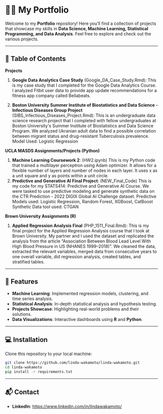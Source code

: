 # 👩‍💻 My Portfolio
Welcome to my **Portfolio** repository! Here you’ll find a collection of projects that showcase my skills in **Data Science, Machine Learning, Statistical Programming, and Data Analysis**. Feel free to explore and check out the various projects.

---

## 📂 Table of Contents

**Projects**

1. **Google Data Analytics Case Study** (Google_DA_Case_Study.Rmd): This is my case study that I completed for the Google Data Analytics Course. I analyzed Fitbit user data to provide app update recommendations for a fitness app company called Bellabeats.

2. **Boston University Summer Institute of Biostatistics and Data Science - Infectious Diseases Group Project** (SIBS_Infectious_Diseases_Project.Rmd): This is an undergraduate data science research project that I completed with fellow undergraduates at Boston University's Summer Institute of Biostatistics and Data Science Program. We analyzed Ukranian adult data to find a possible correlation between migrant status and drug-resistant Tuberculosis prevalence.
   Model Used: Logistic Regression

**UCLA MASDS Assignments/Projects (Python)**

1. **Machine Learning Coursework 2**: (HW2.ipynb) This is my Python code that trained a multilayer perceptron using Adam optimizer. It allows for a flexible number of layers and number of nodes in each layer. It uses x as a unit square and y as points within a unit circle.
2. **Predictive and Generative AI Final Project**: (NEW_Final_Code) This is my code for my STATS414: Predictive and Generative AI Course. We were tasked to use predictive modeling and generate synthetic data on the CTR Prediction - 2022 DIGIX Global AI Challenge dataset.
   Predictive Models used: Logistic Regression, Random Forest, XGBoost, CatBoost
   Synthetic Data tool used: CTGAN

**Brown University Assignments (R)**

1. **Applied Regression Analysis Final** (PHP_1511_Final.Rmd): This is my final project for the Applied Regression Analysis course that I took at Brown University. My partner and I used the dataset and replicated the analysis from the article “Association Between Blood Lead Level With High Blood Pressure in US (NHANES 1999–2018)”. We cleaned the data, extracted the relevant variables, merged data from consecutive years to one overall variable, did regression analysis, created tables, and stratified tables.

---

## 🚀 Features
- **Machine Learning**: Implemented regression models, clustering, and time series analysis.
- **Statistical Analysis**: In-depth statistical analysis and hypothesis testing.
- **Projects Showcase**: Highlighting real-world problems and their solutions.
- **Data Visualizations**: Interactive dashboards using **R** and **Python**.

---

## 💻 Installation

Clone this repository to your local machine:

```bash
git clone https://github.com/linda-wakamoto/linda-wakamoto.git
cd linda-wakamoto
pip install -r requirements.txt

```

---

## 📬 Contact

- **LinkedIn**: https://www.linkedin.com/in/lindawakamoto/  


